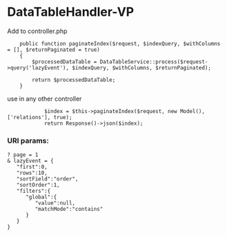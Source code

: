 # DataTableHandler-VP


Add to controller.php 
```
    public function paginateIndex($request, $indexQuery, $withColumns = [], $returnPaginated = true)
    {
        $processedDataTable = DataTableService::process($request->query('lazyEvent'), $indexQuery, $withColumns, $returnPaginated);
        
        return $processedDataTable;
    }
```

use in any other controller
```
            $index = $this->paginateIndex($request, new Model(), ['relations'], true);
            return Response()->json($index);
```

### URl params:

```
? page = 1
& lazyEvent = {
   "first":0,
   "rows":10,
   "sortField":"order",
   "sortOrder":1,
   "filters":{
      "global":{
         "value":null,
         "matchMode":"contains"
      }
   }
}
```
